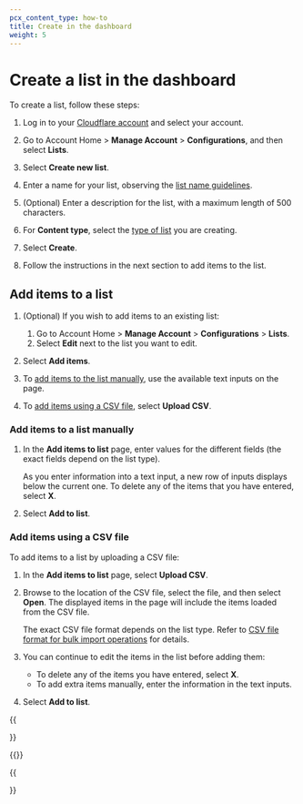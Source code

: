 ```yaml
---
pcx_content_type: how-to
title: Create in the dashboard
weight: 5
---
```


# Create a list in the dashboard

To create a list, follow these steps:

1.  Log in to your [Cloudflare account](https://dash.cloudflare.com) and select your account.

2. Go to Account Home > **Manage Account** > **Configurations**, and then select **Lists**.

3. Select **Create new list**.

4. Enter a name for your list, observing the [list name guidelines](/fundamentals/global-configurations/lists/#list-names).

5. (Optional) Enter a description for the list, with a maximum length of 500 characters.

6. For **Content type**, select the [type of list](/fundamentals/global-configurations/lists/custom-lists/) you are creating.

7.  Select **Create**.

8. Follow the instructions in the next section to add items to the list.

## Add items to a list

1. (Optional) If you wish to add items to an existing list:

    1. Go to Account Home > **Manage Account** > **Configurations** > **Lists**.
    2. Select **Edit** next to the list you want to edit.

2. Select **Add items**.

3. To [add items to the list manually](#add-items-to-a-list-manually), use the available text inputs on the page.

4. To [add items using a CSV file](#add-items-using-a-csv-file), select **Upload CSV**.

### Add items to a list manually

1. In the **Add items to list** page, enter values for the different fields (the exact fields depend on the list type).

    As you enter information into a text input, a new row of inputs displays below the current one. To delete any of the items that you have entered, select **X**.

2. Select **Add to list**.

### Add items using a CSV file

To add items to a list by uploading a CSV file:

1. In the **Add items to list** page, select **Upload CSV**.

2. Browse to the location of the CSV file, select the file, and then select **Open**. The displayed items in the page will include the items loaded from the CSV file.

    The exact CSV file format depends on the list type. Refer to [CSV file format for bulk import operations](/fundamentals/global-configurations/lists/custom-lists/#csv-file-format-for-bulk-import-operations) for details.

3. You can continue to edit the items in the list before adding them:

    - To delete any of the items you have entered, select **X**.
    - To add extra items manually, enter the information in the text inputs.

4. Select **Add to list**.

{{<Aside type="note" header="Notes">}}

{{<render file="_lists-csv-notes.md">}}

{{</Aside>}}
